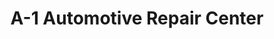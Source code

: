 ---
title: "A-1 Automotive Repair Center"
url: /spokane/a-1-automotive-repair-center/
shop: car repair
---